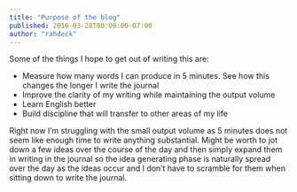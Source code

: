 ```yaml
---
title: "Purpose of the blog"
published: 2016-03-28T00:00:00-07:00
author: "rahdeck"
---
```

Some of the things I hope to get out of writing this are:

- Measure how many words I can produce in 5 minutes. See how this changes the longer I write the journal
- Improve the clarity of my writing while maintaining the output volume
- Learn English better
- Build discipline that will transfer to other areas of my life

Right now I’m struggling with the small output volume as 5 minutes does not seem like enough time to write anything substantial. Might be worth to jot down a few ideas over the course of the day and then simply expand them in writing in the journal so the idea generating phase is naturally spread over the day as the ideas occur and I don’t have to scramble for them when sitting down to write the journal.